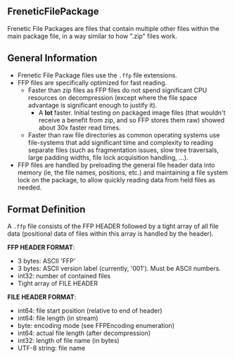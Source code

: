 FreneticFilePackage
-------------------

Frenetic File Packages are files that contain multiple other files within the main package file, in a way similar to how ".zip" files work.

## General Information

- Frenetic File Package files use the `.ffp` file extensions.
- FFP files are specifically optimized for fast reading.
    - Faster than zip files as FFP files do not spend significant CPU resources on decompression (except where the file space advantage is significant enough to justify it).
        - A **lot** faster. Initial testing on packaged image files (that wouldn't receive a benefit from zip, and so FFP stores them raw) showed about 30x faster read times.
    - Faster than raw file directories as common operating systems use file-systems that add significant time and complexity to reading separate files (such as fragmentation issues, slow tree traversals, large padding widths, file lock acquisition handling, ...).
- FFP files are handled by preloading the general file header data into memory (ie, the file names, positions, etc.) and maintaining a file system lock on the package, to allow quickly reading data from held files as needed.

## Format Definition

A `.ffp` file consists of the FFP HEADER followed by a tight array of all file data (positional data of files within this array is handled by the header).

**FFP HEADER FORMAT**:
- 3 bytes: ASCII 'FFP'
- 3 bytes: ASCII version label (currently, '001'). Must be ASCII numbers.
- int32: number of contained files
- Tight array of FILE HEADER

**FILE HEADER FORMAT**:
- int64: file start position (relative to end of header)
- int64: file length (in stream)
- byte: encoding mode (see FFPEncoding enumeration)
- int64: actual file length (after decompression)
- int32: length of file name (in bytes)
- UTF-8 string: file name
